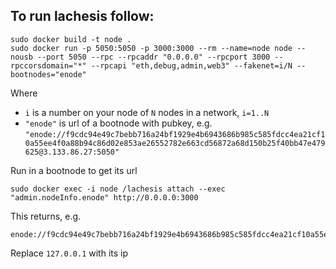 ## To run lachesis follow:

```
sudo docker build -t node .
sudo docker run -p 5050:5050 -p 3000:3000 --rm --name=node node --nousb --port 5050 --rpc --rpcaddr "0.0.0.0" --rpcport 3000 --rpccorsdomain="*" --rpcapi "eth,debug,admin,web3" --fakenet=i/N --bootnodes="enode"
```
Where
  * `i` is a number on your node of `N` nodes in a network, `i=1..N`
  * `"enode"` is url of a bootnode with pubkey, e.g. `"enode://f9cdc94e49c7bebb716a24bf1929e4b6943686b985c585fdcc4ea21cf10a55ee4f0a88b94c86d02e853ae26552782e663cd56872a68d150b25f40bb47e479625@3.133.86.27:5050"`

Run in a bootnode to get its url
```
sudo docker exec -i node /lachesis attach --exec "admin.nodeInfo.enode" http://0.0.0.0:3000
```
This returns, e.g.
```
enode://f9cdc94e49c7bebb716a24bf1929e4b6943686b985c585fdcc4ea21cf10a55ee4f0a88b94c86d02e853ae26552782e663cd56872a68d150b25f40bb47e479625@127.0.0.1:5050
```
Replace `127.0.0.1` with its ip
